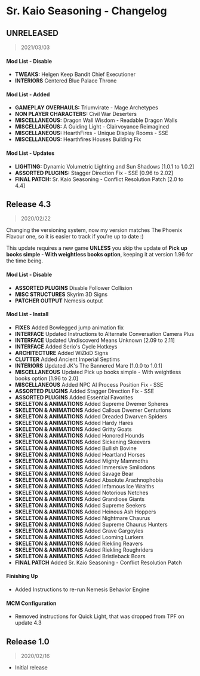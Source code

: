 # Sr. Kaio Seasoning - Changelog

## UNRELEASED
> 2021/03/03

#### Mod List - Disable
- **TWEAKS:** Helgen Keep Bandit Chief Executioner
- **INTERIORS** Centered Blue Palace Throne

#### Mod List - Added
- **GAMEPLAY OVERHAULS:** Triumvirate - Mage Archetypes
- **NON PLAYER CHARACTERS:** Civil War Deserters
- **MISCELLANEOUS:** Dragon Wall Wisdom - Readable Dragon Walls
- **MISCELLANEOUS:** A Guiding Light - Clairvoyance Reimagined
- **MISCELLANEOUS:** HearthFires - Unique Display Rooms - SSE
- **MISCELLANEOUS:** Hearthfires Houses Building Fix

#### Mod List - Updates
- **LIGHTING:** Dynamic Volumetric Lighting and Sun Shadows [1.0.1 to 1.0.2]
- **ASSORTED PLUGINS:** Stagger Direction Fix - SSE [0.96 to 2.02]
- **FINAL PATCH:** Sr. Kaio Seasoning - Conflict Resolution Patch [2.0 to 4.4]

## Release 4.3
>2020/02/22

Changing the versioning system, now my version matches The Phoenix Flavour one, so it is easier to track if you're up to date :)

This update requires a new game **UNLESS** you skip the update of **Pick up books simple - With weightless books option**, keeping it at version 1.96 for the time being.

#### Mod List - Disable

- **ASSORTED PLUGINS** Disable Follower Collision
- **MISC STRUCTURES** Skyrim 3D Signs
- **PATCHER OUTPUT** Nemesis output

#### Mod List - Install

- **FIXES** Added Bowlegged jump animation fix
- **INTERFACE** Updated Instructions to Alternate Conversation Camera Plus
- **INTERFACE** Updated Undiscoverd Means Unknown [2.09 to 2.11]
- **INTERFACE** Added Serio's Cycle Hotkeys
- **ARCHITECTURE** Added WiZkiD Signs
- **CLUTTER** Added Ancient Imperial Septims
- **INTERIORS** Updated JK's The Bannered Mare [1.0.0 to 1.0.1]
- **MISCELLANEOUS** Updated Pick up books simple - With weightless books option [1.96 to 2.0]
- **MISCELLANEOUS** Added NPC AI Process Position Fix - SSE
- **ASSORTED PLUGINS** Added Stagger Direction Fix - SSE
- **ASSORTED PLUGINS** Added Essential Favorites
- **SKELETON & ANIMATIONS** Added Supreme Dwemer Spheres
- **SKELETON & ANIMATIONS** Added Callous Dwemer Centurions
- **SKELETON & ANIMATIONS** Added Dreaded Dwarven Spiders
- **SKELETON & ANIMATIONS** Added Hardy Hares
- **SKELETON & ANIMATIONS** Added Gritty Goats
- **SKELETON & ANIMATIONS** Added Honored Hounds
- **SKELETON & ANIMATIONS** Added Sickening Skeevers
- **SKELETON & ANIMATIONS** Added Bullish Bovine
- **SKELETON & ANIMATIONS** Added Heartland Horses
- **SKELETON & ANIMATIONS** Added Mighty Mammoths
- **SKELETON & ANIMATIONS** Added Immersive Smilodons
- **SKELETON & ANIMATIONS** Added Savage Bear
- **SKELETON & ANIMATIONS** Added Absolute Arachnophobia
- **SKELETON & ANIMATIONS** Added Infamous Ice Wraiths
- **SKELETON & ANIMATIONS** Added Notorious Netches
- **SKELETON & ANIMATIONS** Added Grandiose Giants
- **SKELETON & ANIMATIONS** Added Supreme Seekers
- **SKELETON & ANIMATIONS** Added Heinous Ash Hoppers
- **SKELETON & ANIMATIONS** Added Nightmare Chaurus
- **SKELETON & ANIMATIONS** Added Supreme Chaurus Hunters
- **SKELETON & ANIMATIONS** Added Grave Gargoyles
- **SKELETON & ANIMATIONS** Added Looming Lurkers
- **SKELETON & ANIMATIONS** Added Riekling Reavers
- **SKELETON & ANIMATIONS** Added Riekling Roughriders
- **SKELETON & ANIMATIONS** Added Bristleback Boars
- **FINAL PATCH** Added Sr. Kaio Seasoning - Conflict Resolution Patch

#### Finishing Up
- Added Instructions to re-run Nemesis Behavior Engine

#### MCM Configuration
- Removed instructions for Quick Light, that was dropped from TPF on update 4.3


## Release 1.0
>2020/02/16

- Initial release
